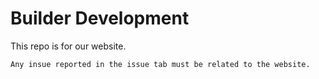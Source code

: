 # Builder Development
This repo is for our website.

`Any insue reported in the issue tab must be related to the website.`
